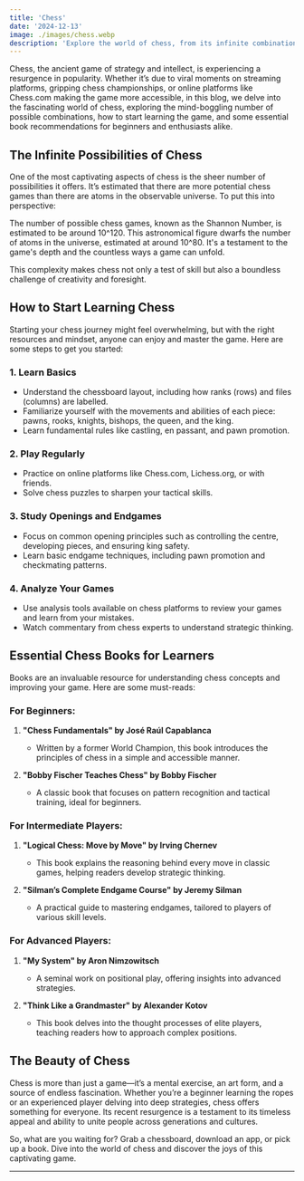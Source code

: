 ```yaml
---
title: 'Chess'
date: '2024-12-13'
image: ./images/chess.webp
description: 'Explore the world of chess, from its infinite combinations to beginner-friendly resources. Learn how to start, find the best books, and master the game of kings!'
---
```


Chess, the ancient game of strategy and intellect, is experiencing a resurgence in popularity. Whether it’s due to viral moments on streaming platforms, gripping chess championships, or online platforms like Chess.com making the game more accessible, in this blog, we delve into the fascinating world of chess, exploring the mind-boggling number of possible combinations, how to start learning the game, and some essential book recommendations for beginners and enthusiasts alike.

## The Infinite Possibilities of Chess

One of the most captivating aspects of chess is the sheer number of possibilities it offers. It’s estimated that there are more potential chess games than there are atoms in the observable universe. To put this into perspective:

The number of possible chess games, known as the Shannon Number, is estimated to be around 10^120. This astronomical figure dwarfs the number of atoms in the universe, estimated at around 10^80. It's a testament to the game's depth and the countless ways a game can unfold.

This complexity makes chess not only a test of skill but also a boundless challenge of creativity and foresight.

## How to Start Learning Chess

Starting your chess journey might feel overwhelming, but with the right resources and mindset, anyone can enjoy and master the game. Here are some steps to get you started:

### 1. **Learn Basics**

- Understand the chessboard layout, including how ranks (rows) and files (columns) are labelled.
- Familiarize yourself with the movements and abilities of each piece: pawns, rooks, knights, bishops, the queen, and the king.
- Learn fundamental rules like castling, en passant, and pawn promotion.

### 2. **Play Regularly**

- Practice on online platforms like Chess.com, Lichess.org, or with friends.
- Solve chess puzzles to sharpen your tactical skills.

### 3. **Study Openings and Endgames**

- Focus on common opening principles such as controlling the centre, developing pieces, and ensuring king safety.
- Learn basic endgame techniques, including pawn promotion and checkmating patterns.

### 4. **Analyze Your Games**

- Use analysis tools available on chess platforms to review your games and learn from your mistakes.
- Watch commentary from chess experts to understand strategic thinking.

## Essential Chess Books for Learners

Books are an invaluable resource for understanding chess concepts and improving your game. Here are some must-reads:

### For Beginners:

1. **"Chess Fundamentals" by José Raúl Capablanca**

   - Written by a former World Champion, this book introduces the principles of chess in a simple and accessible manner.

2. **"Bobby Fischer Teaches Chess" by Bobby Fischer**
   - A classic book that focuses on pattern recognition and tactical training, ideal for beginners.

### For Intermediate Players:

1. **"Logical Chess: Move by Move" by Irving Chernev**

   - This book explains the reasoning behind every move in classic games, helping readers develop strategic thinking.

2. **"Silman’s Complete Endgame Course" by Jeremy Silman**
   - A practical guide to mastering endgames, tailored to players of various skill levels.

### For Advanced Players:

1. **"My System" by Aron Nimzowitsch**

   - A seminal work on positional play, offering insights into advanced strategies.

2. **"Think Like a Grandmaster" by Alexander Kotov**
   - This book delves into the thought processes of elite players, teaching readers how to approach complex positions.

## The Beauty of Chess

Chess is more than just a game—it’s a mental exercise, an art form, and a source of endless fascination. Whether you’re a beginner learning the ropes or an experienced player delving into deep strategies, chess offers something for everyone. Its recent resurgence is a testament to its timeless appeal and ability to unite people across generations and cultures.

So, what are you waiting for? Grab a chessboard, download an app, or pick up a book. Dive into the world of chess and discover the joys of this captivating game.

---
